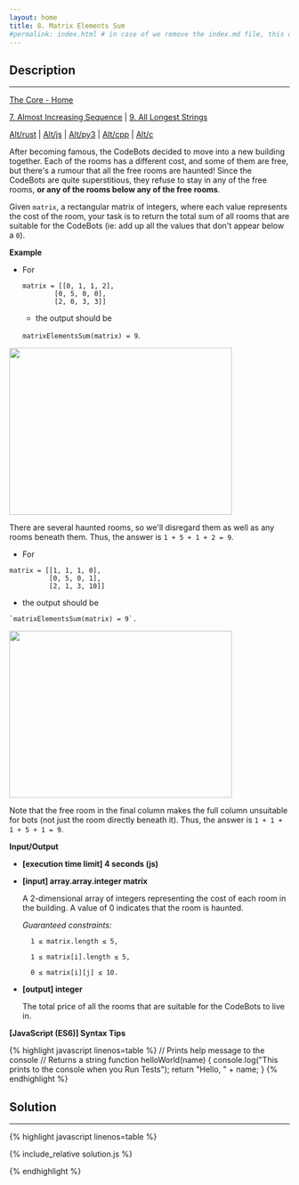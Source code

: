 ```yaml
---
layout: home
title: 8. Matrix Elements Sum
#permalink: index.html # in case of we remove the index.md file, this doc will be the index page
---
```


<div class="row">
<div class="columnStmt" markdown="1">

## Description
------

[The Core - Home](../../code-signal-arcade-thecore/README.html)

[7. Almost Increasing Sequence](../7_almostIncreasingSequence/README.html) | [9. All Longest Strings](../9_allLongestStrings/README.html)

[Alt/rust](./Alt_rust/README.md) | [Alt/js](./Alt_js/README.html) | [Alt/py3](./Alt_py3/README.md) | [Alt/cpp](./Alt_cpp/README.md) | [Alt/c](./Alt_c/README.md)

After becoming famous, the CodeBots decided to move into a new building together. Each of the rooms has a different cost, and some of them are free, but there's a rumour that all the free rooms are haunted! Since the CodeBots are quite superstitious, they refuse to stay in any of the free rooms, **or any of the rooms below any of the free rooms**.

Given `matrix`, a rectangular matrix of integers, where each value represents the cost of the room, your task is to return the total sum of all rooms that are suitable for the CodeBots (ie: add up all the values that don't appear below a `0`).

**Example**

* For
    ```
    matrix = [[0, 1, 1, 2], 
            [0, 5, 0, 0], 
            [2, 0, 3, 3]]
    ```
  -   the output should be
  
    `matrixElementsSum(matrix) = 9`.

<p align="left" >
    <img src="https://codesignal.s3.amazonaws.com/tasks/matrixElementsSum/img/example1.png?_tm=1624661706824" 
    width="400" height="225" style="width: 400px; height: 300px;">
</p> 

There are several haunted rooms, so we'll disregard them as well as any rooms beneath them. Thus, the answer is `1 + 5 + 1 + 2 = 9`.

* For
```
matrix = [[1, 1, 1, 0], 
          [0, 5, 0, 1], 
          [2, 1, 3, 10]]
```
  -   the output should be
  
    `matrixElementsSum(matrix) = 9`.

<p align="left" >
    <img src="https://codesignal.s3.amazonaws.com/tasks/matrixElementsSum/img/example2.png?_tm=1624661707079" 
    width="400" height="225" style="width: 400px; height: 300px;">
</p> 

Note that the free room in the final column makes the full column unsuitable for bots (not just the room directly beneath it). Thus, the answer is `1 + 1 + 1 + 5 + 1 = 9`.

**Input/Output**

* **[execution time limit] 4 seconds (js)**

* **[input] array.array.integer matrix**

    A 2-dimensional array of integers representing the cost of each room in the building. A value of 0 indicates that the room is haunted.

    *Guaranteed constraints:*

        1 ≤ matrix.length ≤ 5,

        1 ≤ matrix[i].length ≤ 5,
        
        0 ≤ matrix[i][j] ≤ 10.

* **[output] integer**

    The total price of all the rooms that are suitable for the CodeBots to live in.

**[JavaScript (ES6)] Syntax Tips**

{% highlight javascript linenos=table %}
// Prints help message to the console
// Returns a string
function helloWorld(name) {
    console.log("This prints to the console when you Run Tests");
    return "Hello, " + name;
}
{% endhighlight %}

</div>
<div class="columnSol" markdown="1">

## Solution
------

{% highlight javascript linenos=table %}

{% include_relative solution.js %}

{% endhighlight %}

</div>
</div>